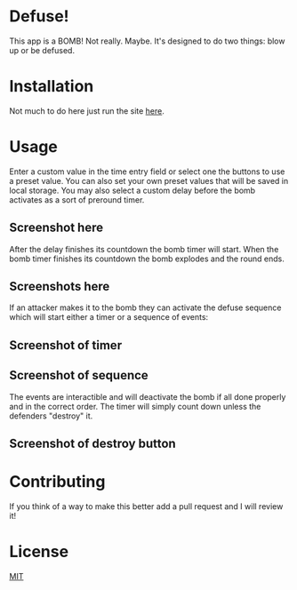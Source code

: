 # Defuse!

This app is a BOMB! Not really. Maybe. It's designed to do two things: blow up or be defused.

# Installation

Not much to do here just run the site [here](https://squiddotjpeg.github.io/defuse/).

# Usage

Enter a custom value in the time entry field or select one the buttons to use a preset value. 
You can also set your own preset values that will be saved in local storage. You may also select a custom delay before the bomb activates as a sort of preround timer. 

## Screenshot here

After the delay finishes its countdown the bomb timer will start. When the bomb timer finishes its countdown the bomb explodes and the round ends.

## Screenshots here

If an attacker makes it to the bomb they can activate the defuse sequence which will start either a timer or a sequence of events:

## Screenshot of timer

## Screenshot of sequence

The events are interactible and will deactivate the bomb if all done properly and in the correct order. The timer will simply count down unless the defenders "destroy" it.

## Screenshot of destroy button

# Contributing

If you think of a way to make this better add a pull request and I will review it!

# License 

[MIT](https://opensource.org/licenses/MIT)